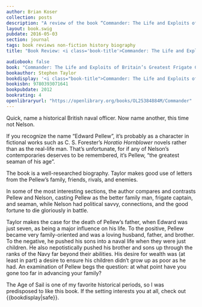 ```yaml
---
author: Brian Koser
collection: posts
description: "A review of the book “Commander: The Life and Exploits of Britain’s Greatest Frigate Captain” by Stephen Taylor"
layout: book.swig
pubdate: 2016-05-03
section: journal
tags: book reviews non-fiction history biography
title: "Book Review: <i class='book-title'>Commander: The Life and Exploits of Britain’s Greatest Frigate Captain</i>"

audiobook: false
book: "Commander: The Life and Exploits of Britain’s Greatest Frigate Captain"
bookauthor: Stephen Taylor
bookdisplay: '<i class="book-title">Commander: The Life and Exploits of Britain’s Greatest Frigate Captain</i>'
bookisbn: 9780393071641
bookpubdate: 2012
bookrating: 4
openlibraryurl: "https://openlibrary.org/books/OL25384884M/Commander"
---
```

Quick, name a historical British naval officer. Now name another, this time not Nelson.

If you recognize the name “Edward Pellew”, it’s probably as a character in fictional works such as C. S. Forester’s <i class="book-title">Horatio Hornblower</i> novels rather than as the real-life man. That’s unfortunate, for if any of Nelson’s contemporaries deserves to be remembered, it’s Pellew, “the greatest seaman of his age”.

The book is a well-researched biography. Taylor makes good use of letters from the Pellew’s family, friends, rivals, and enemies.

In some of the most interesting sections, the author compares and contrasts Pellew and Nelson, casting Pellew as the better family man, frigate captain, and seaman, while Nelson had political savvy, connections, and the good fortune to die gloriously in battle. 

Taylor makes the case for the death of Pellew’s father, when Edward was just seven, as being a major influence on his life. To the positive, Pellew became very family-oriented and was a loving husband, father, and brother. To the negative, he pushed his sons into a naval life when they were just children. He also nepotistically pushed his brother and sons up through the ranks of the Navy far beyond their abilities. His desire for wealth was (at least in part) a desire to ensure his children didn’t grow up as poor as he had. An examination of Pellew begs the question: at what point have you gone too far in advancing your family?

The Age of Sail is one of my favorite historical periods, so I was predisposed to like this book. If the setting interests you at all, check out {{bookdisplay|safe}}.